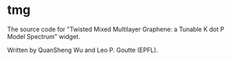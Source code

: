 # tmg
The source code for "Twisted Mixed Multilayer Graphene: a Tunable K dot P Model Spectrum" widget. 

Written by QuanSheng Wu and Leo P. Goutte (EPFL). 
